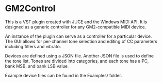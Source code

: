 # GM2Control

This is a VST plugin created with JUCE and the Windows MIDI API.
It is designed as a generic controller for any GM2-compatible MIDI device.

An instance of the plugin can serve as a controller for a particular device.
The GUI allows for per-channel tone selection and editing of CC parameters including filters and vibrato.

Devices are defined using a JSON file. Another JSON file is used to define the tone list.
Tones are divided into categories, and each tone has a PC, bank MSB, and bank LSB value.

Example device files can be found in the Examples/ folder.
